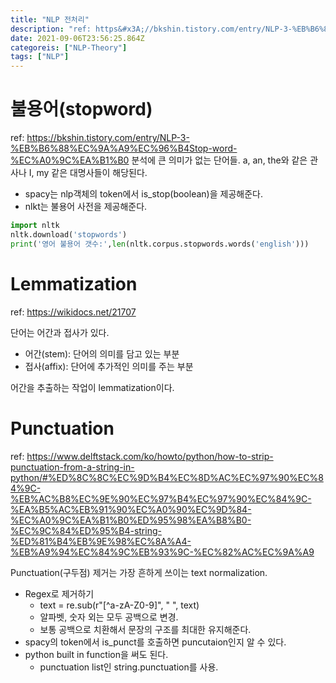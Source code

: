 ```yaml
---
title: "NLP 전처리"
description: "ref: https&#x3A;//bkshin.tistory.com/entry/NLP-3-%EB%B6%88%EC%9A%A9%EC%96%B4Stop-word-%EC%A0%9C%EA%B1%B0분석에 큰 의미가 없는 단어들. a, an, the와 같은 관사나 I, my 같은 "
date: 2021-09-06T23:56:25.864Z
categoreis: ["NLP-Theory"]
tags: ["NLP"]
---
```

# 불용어(stopword)
ref: https://bkshin.tistory.com/entry/NLP-3-%EB%B6%88%EC%9A%A9%EC%96%B4Stop-word-%EC%A0%9C%EA%B1%B0
분석에 큰 의미가 없는 단어들. a, an, the와 같은 관사나 I, my 같은 대명사들이 해당된다.

- spacy는 nlp객체의 token에서 is_stop(boolean)을 제공해준다.
- nlkt는 불용어 사전을 제공해준다.
```python
import nltk
nltk.download('stopwords')
print('영어 불용어 갯수:',len(nltk.corpus.stopwords.words('english')))
```

# Lemmatization
ref: https://wikidocs.net/21707

단어는 어간과 접사가 있다.
- 어간(stem): 단어의 의미를 담고 있는 부분
- 접사(affix): 단어에 추가적인 의미를 주는 부분

어간을 추출하는 작업이 lemmatization이다.


# Punctuation
ref: https://www.delftstack.com/ko/howto/python/how-to-strip-punctuation-from-a-string-in-python/#%ED%8C%8C%EC%9D%B4%EC%8D%AC%EC%97%90%EC%84%9C-%EB%AC%B8%EC%9E%90%EC%97%B4%EC%97%90%EC%84%9C-%EA%B5%AC%EB%91%90%EC%A0%90%EC%9D%84-%EC%A0%9C%EA%B1%B0%ED%95%98%EA%B8%B0-%EC%9C%84%ED%95%B4-string-%ED%81%B4%EB%9E%98%EC%8A%A4-%EB%A9%94%EC%84%9C%EB%93%9C-%EC%82%AC%EC%9A%A9

Punctuation(구두점) 제거는 가장 흔하게 쓰이는 text normalization.
- Regex로 제거하기
  - text = re.sub(r"[^a-zA-Z0-9]", " ", text)
  - 알파벳, 숫자 외는 모두 공백으로 변경.
  - 보통 공백으로 치환해서 문장의 구조를 최대한 유지해준다.
- spacy의 token에서 is_punct를 호출하면 puncutaion인지 알 수 있다.
- python built in function을 써도 된다.
  - punctuation list인 string.punctuation를 사용.
